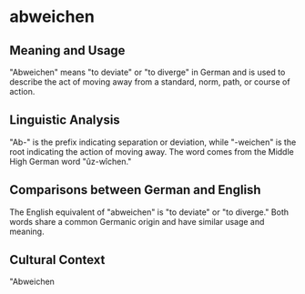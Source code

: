 # abweichen
## Meaning and Usage
"Abweichen" means "to deviate" or "to diverge" in German and is used to describe the act of moving away from a standard, norm, path, or course of action.
## Linguistic Analysis
"Ab-" is the prefix indicating separation or deviation, while "-weichen" is the root indicating the action of moving away. The word comes from the Middle High German word "ûz-wîchen."
## Comparisons between German and English
The English equivalent of "abweichen" is "to deviate" or "to diverge." Both words share a common Germanic origin and have similar usage and meaning.
## Cultural Context
"Abweichen